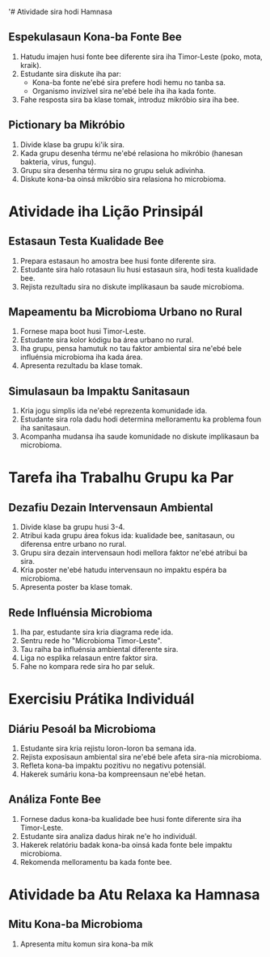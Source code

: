 '# Atividade sira hodi Hamnasa

## Espekulasaun Kona-ba Fonte Bee

1. Hatudu imajen husi fonte bee diferente sira iha Timor-Leste (poko, mota, kraik).
2. Estudante sira diskute iha par:
   - Kona-ba fonte ne'ebé sira prefere hodi hemu no tanba sa.
   - Organismo invizível sira ne'ebé bele iha iha kada fonte.
3. Fahe resposta sira ba klase tomak, introduz mikróbio sira iha bee.

## Pictionary ba Mikróbio

1. Divide klase ba grupu ki'ik sira.
2. Kada grupu desenha térmu ne'ebé relasiona ho mikróbio (hanesan bakteria, vírus, fungu).
3. Grupu sira desenha térmu sira no grupu seluk adivinha.
4. Diskute kona-ba oinsá mikróbio sira relasiona ho microbioma.

# Atividade iha Lição Prinsipál 

## Estasaun Testa Kualidade Bee

1. Prepara estasaun ho amostra bee husi fonte diferente sira.
2. Estudante sira halo rotasaun liu husi estasaun sira, hodi testa kualidade bee.
3. Rejista rezultadu sira no diskute implikasaun ba saude microbioma.

## Mapeamentu ba Microbioma Urbano no Rural

1. Fornese mapa boot husi Timor-Leste.
2. Estudante sira kolor kódigu ba área urbano no rural.
3. Iha grupu, pensa hamutuk no tau faktor ambiental sira ne'ebé bele influénsia microbioma iha kada área.
4. Apresenta rezultadu ba klase tomak.

## Simulasaun ba Impaktu Sanitasaun

1. Kria jogu simplis ida ne'ebé reprezenta komunidade ida.
2. Estudante sira rola dadu hodi determina melloramentu ka problema foun iha sanitasaun.
3. Acompanha mudansa iha saude komunidade no diskute implikasaun ba microbioma.

# Tarefa iha Trabalhu Grupu ka Par

## Dezafiu Dezain Intervensaun Ambiental

1. Divide klase ba grupu husi 3-4.
2. Atribui kada grupu área fokus ida: kualidade bee, sanitasaun, ou diferensa entre urbano no rural.
3. Grupu sira dezain intervensaun hodi mellora faktor ne'ebé atribui ba sira.
4. Kria poster ne'ebé hatudu intervensaun no impaktu espéra ba microbioma.
5. Apresenta poster ba klase tomak.

## Rede Influénsia Microbioma

1. Iha par, estudante sira kria diagrama rede ida.
2. Sentru rede ho "Microbioma Timor-Leste".
3. Tau raiha ba influénsia ambiental diferente sira.
4. Liga no esplika relasaun entre faktor sira.
5. Fahe no kompara rede sira ho par seluk.

# Exercisiu Prátika Individuál

## Diáriu Pesoál ba Microbioma

1. Estudante sira kria rejistu loron-loron ba semana ida.
2. Rejista exposisaun ambiental sira ne'ebé bele afeta sira-nia microbioma.
3. Refleta kona-ba impaktu pozitivu no negativu potensiál.
4. Hakerek sumáriu kona-ba kompreensaun ne'ebé hetan.

## Análiza Fonte Bee

1. Fornese dadus kona-ba kualidade bee husi fonte diferente sira iha Timor-Leste.
2. Estudante sira analiza dadus hirak ne'e ho individuál.
3. Hakerek relatóriu badak kona-ba oinsá kada fonte bele impaktu microbioma.
4. Rekomenda melloramentu ba kada fonte bee.

# Atividade ba Atu Relaxa ka Hamnasa

## Mitu Kona-ba Microbioma

1. Apresenta mitu komun sira kona-ba mik